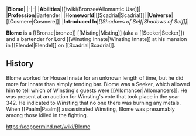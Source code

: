 |**Blome**|
|-|-|
|**Abilities**|[[/wiki/Bronze#Allomantic Use]]|
|**Profession**|Bartender|
|**Homeworld**|[[Scadrial\|Scadrial]]|
|**Universe**|[[Cosmere\|Cosmere]]|
|**Introduced In**|*[[Shadows of Self\|Shadows of Self]]*|

**Blome** is a [[Bronze\|bronze]] [[Misting\|Misting]] (aka a [[Seeker\|Seeker]]) and a bartender for Lord [[Winsting Innate\|Winsting Innate]] at his mansion in [[Elendel\|Elendel]] on [[Scadrial\|Scadrial]].

## History
Blome worked for House Innate for an unknown length of time, but he did more for Innate than simply tending bar. Blome was a Seeker, which allowed him to tell which of Winsting's guests were [[Allomancer\|Allomancers]]. He was present at an auction for Winsting's vote that took place in the year 342. He indicated to Winsting that no one there was burning any metals. When [[Paalm\|Paalm]] assassinated Winsting, Blome was presumably among those killed in the fighting.



https://coppermind.net/wiki/Blome